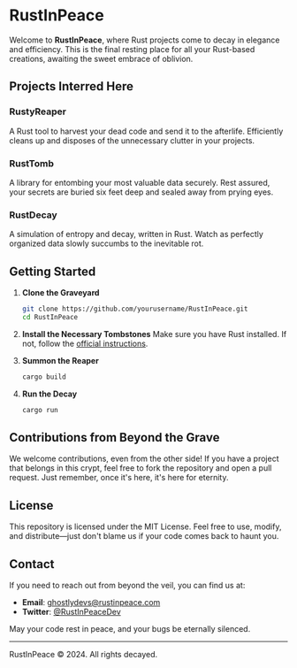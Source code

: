 # RustInPeace

Welcome to **RustInPeace**, where Rust projects come to decay in elegance and efficiency. This is the final resting place for all your Rust-based creations, awaiting the sweet embrace of oblivion.

## Projects Interred Here

### RustyReaper
A Rust tool to harvest your dead code and send it to the afterlife. Efficiently cleans up and disposes of the unnecessary clutter in your projects.

### RustTomb
A library for entombing your most valuable data securely. Rest assured, your secrets are buried six feet deep and sealed away from prying eyes.

### RustDecay
A simulation of entropy and decay, written in Rust. Watch as perfectly organized data slowly succumbs to the inevitable rot.

## Getting Started

1. **Clone the Graveyard**
    ```bash
    git clone https://github.com/yourusername/RustInPeace.git
    cd RustInPeace
    ```

2. **Install the Necessary Tombstones**
    Make sure you have Rust installed. If not, follow the [official instructions](https://www.rust-lang.org/tools/install).

3. **Summon the Reaper**
    ```bash
    cargo build
    ```

4. **Run the Decay**
    ```bash
    cargo run
    ```

## Contributions from Beyond the Grave

We welcome contributions, even from the other side! If you have a project that belongs in this crypt, feel free to fork the repository and open a pull request. Just remember, once it's here, it's here for eternity.

## License

This repository is licensed under the MIT License. Feel free to use, modify, and distribute—just don't blame us if your code comes back to haunt you.

## Contact

If you need to reach out from beyond the veil, you can find us at:

- **Email**: ghostlydevs@rustinpeace.com
- **Twitter**: [@RustInPeaceDev](https://twitter.com/RustInPeaceDev)

May your code rest in peace, and your bugs be eternally silenced.

---

RustInPeace © 2024. All rights decayed.
